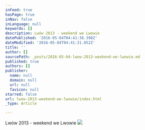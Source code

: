 ```yaml
---
inFeed: true
hasPage: true
inNav: false
inLanguage: null
keywords: []
description: Lwów 2013 - weekend we Lwowie
datePublished: '2016-05-04T04:41:36.398Z'
dateModified: '2016-05-04T04:41:31.052Z'
title: ''
author: []
sourcePath: _posts/2016-05-04-lwow-2013-weekend-we-lwowie.md
published: true
authors: []
publisher:
  name: null
  domain: null
  url: null
  favicon: null
starred: false
url: lwow-2013-weekend-we-lwowie/index.html
_type: Article

---
```

Lwów 2013 - weekend we Lwowie
![](https://the-grid-user-content.s3-us-west-2.amazonaws.com/b949d682-1633-480c-8057-0ffbaf445bd0.jpg)